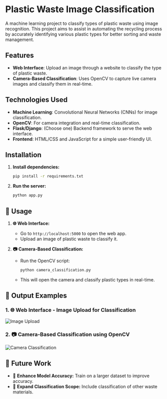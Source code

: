 # Plastic Waste Image Classification

A machine learning project to classify types of plastic waste using image recognition. This project aims to assist in automating the recycling process by accurately identifying various plastic types for better sorting and waste management.

## Features
- **Web Interface**: Upload an image through a website to classify the type of plastic waste.
- **Camera-Based Classification**: Uses OpenCV to capture live camera images and classify them in real-time.

## Technologies Used
- **Machine Learning**: Convolutional Neural Networks (CNNs) for image classification.
- **OpenCV**: For camera integration and real-time classification.
- **Flask/Django**: (Choose one) Backend framework to serve the web interface.
- **Frontend**: HTML/CSS and JavaScript for a simple user-friendly UI.

## Installation

1. **Install dependencies:**
   ```bash
   pip install -r requirements.txt

2. **Run the server:**
   ```bash
   python app.py


## 🚀 Usage

1. **🌐 Web Interface:**
   - Go to `http://localhost:5000` to open the web app.
   - Upload an image of plastic waste to classify it.

2. **📷 Camera-Based Classification:**
   - Run the OpenCV script:
     ```bash
     python camera_classification.py
     ```
   - This will open the camera and classify plastic types in real-time.

## 📸 Output Examples

### 1. 🌐 Web Interface - Image Upload for Classification

![Image Upload](path/to/your/image-upload-screenshot.png)

### 2. 📷 Camera-Based Classification using OpenCV

![Camera Classification](path/to/your/camera-classification-screenshot.png)

## 🔮 Future Work
- 🔹 **Enhance Model Accuracy:** Train on a larger dataset to improve accuracy.
- 🔹 **Expand Classification Scope:** Include classification of other waste materials.



